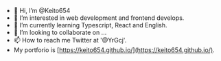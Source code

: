 - 👋 Hi, I’m @Keito654
- 👀 I’m interested in web development and frontend develops.
- 🌱 I’m currently learning Typescript, React and English.
- 💞️ I’m looking to collaborate on ...
- 📫 How to reach me Twitter at '@YrGcj'.
- My portforio is [https://keito654.github.io/](https://keito654.github.io/).

<!---
Keito654/Keito654 is a ✨ special ✨ repository because its `README.md` (this file) appears on your GitHub profile.
You can click the Preview link to take a look at your changes.
--->
